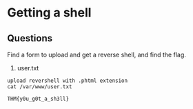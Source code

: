 # Getting a shell

## Questions
Find a form to upload and get a reverse shell, and find the flag.
1. user.txt
```
upload revershell with .phtml extension
cat /var/www/user.txt

THM{y0u_g0t_a_sh3ll}
```